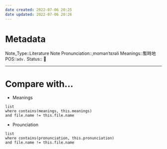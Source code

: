 ```yaml
---
date created: 2022-07-06 20:25
date updated: 2022-07-06 20:26
---
```


# Metadata

Note_Type::Literature Note
Pronunciation::ˌmomənˈtɛrəli
Meanings::暫時地
POS::`adv.`
Status:: 👶

---

# Compare with...

- Meanings

```dataview
list
where contains(meanings, this.meanings)
and file.name != this.file.name
```

- Prounciation

```dataview
list
where contains(pronunciation, this.pronunciation)
and file.name != this.file.name
```
